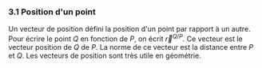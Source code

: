 ### 3.1 Position d'un point
Un vecteur de position défini la position d'un point par rapport à un autre. Pour écrire le point $Q$ en fonction de $P$, on écrit $\vec{r}^{Q/P}$. Ce vecteur est le vecteur position de $Q$ de $P$. La norme de ce vecteur est la distance entre $P$ et $Q$. Les vecteurs de position sont très utile en géométrie.